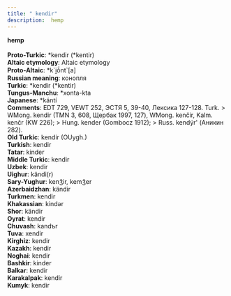 ```yaml
---
title: " kendir"
description:  hemp
---
```

<p data-pagefind-weight="0.5">
<strong> hemp</strong><br><br>
<strong>Proto-Turkic</strong>:  *kendir (*kentir)<br>
<strong>Altaic etymology</strong>:  Altaic etymology<br>
<strong> Proto-Altaic</strong>:  *k`i̯ŏ́nt`[a]<br>
<strong>Russian meaning</strong>:  конопля<br>
<strong>Turkic</strong>:  *kendir (*kentir)<br>
<strong>Tungus-Manchu</strong>:  *xonta-kta<br>
<strong>Japanese</strong>:  *kántí<br>
<strong>Comments</strong>:  EDT 729, VEWT 252, ЭСТЯ 5, 39-40, Лексика 127-128. Turk. > WMong. kendir (TMN 3, 608, Щербак 1997, 127), WMong. kenčir, Kalm. kenčr (KW 226); > Hung. kender (Gombocz 1912); > Russ. kendýr' (Аникин 282).<br>
<strong>Old Turkic</strong>:  kendir (OUygh.)<br>
<strong>Turkish</strong>:  kendir<br>
<strong>Tatar</strong>:  kinder<br>
<strong>Middle Turkic</strong>:  kendir<br>
<strong>Uzbek</strong>:  kendir<br>
<strong>Uighur</strong>:  kändi(r)<br>
<strong>Sary-Yughur</strong>:  kenǯir, kemǯer<br>
<strong>Azerbaidzhan</strong>:  kändir<br>
<strong>Turkmen</strong>:  kendir<br>
<strong>Khakassian</strong>:  kindǝr<br>
<strong>Shor</strong>:  kändir<br>
<strong>Oyrat</strong>:  kendir<br>
<strong>Chuvash</strong>:  kandъr<br>
<strong>Tuva</strong>:  xendir<br>
<strong>Kirghiz</strong>:  kendir<br>
<strong>Kazakh</strong>:  kendir<br>
<strong>Noghai</strong>:  kendir<br>
<strong>Bashkir</strong>:  kinder<br>
<strong>Balkar</strong>:  kendir<br>
<strong>Karakalpak</strong>:  kendir<br>
<strong>Kumyk</strong>:  kendir<br>

</p>
